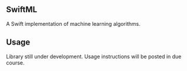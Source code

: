 ## SwiftML
A Swift implementation of machine learning algorithms.

## Usage
Library still under development. Usage instructions will be posted in due course.
